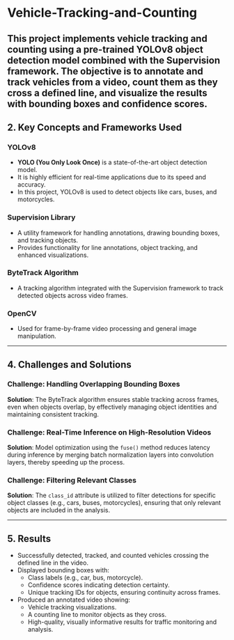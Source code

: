 # Vehicle-Tracking-and-Counting
This project implements vehicle tracking and counting using a pre-trained YOLOv8 object detection model combined with the Supervision framework. The objective is to annotate and track vehicles from a video, count them as they cross a defined line, and visualize the results with bounding boxes and confidence scores.
---

## 2. Key Concepts and Frameworks Used

### YOLOv8
- **YOLO (You Only Look Once)** is a state-of-the-art object detection model.
- It is highly efficient for real-time applications due to its speed and accuracy.
- In this project, YOLOv8 is used to detect objects like cars, buses, and motorcycles.

### Supervision Library
- A utility framework for handling annotations, drawing bounding boxes, and tracking objects.
- Provides functionality for line annotations, object tracking, and enhanced visualizations.

### ByteTrack Algorithm
- A tracking algorithm integrated with the Supervision framework to track detected objects across video frames.

### OpenCV
- Used for frame-by-frame video processing and general image manipulation.

---
## 4. Challenges and Solutions

### Challenge: Handling Overlapping Bounding Boxes
**Solution**: The ByteTrack algorithm ensures stable tracking across frames, even when objects overlap, by effectively managing object identities and maintaining consistent tracking.

### Challenge: Real-Time Inference on High-Resolution Videos
**Solution**: Model optimization using the `fuse()` method reduces latency during inference by merging batch normalization layers into convolution layers, thereby speeding up the process.

### Challenge: Filtering Relevant Classes
**Solution**: The `class_id` attribute is utilized to filter detections for specific object classes (e.g., cars, buses, motorcycles), ensuring that only relevant objects are included in the analysis.

---

## 5. Results
- Successfully detected, tracked, and counted vehicles crossing the defined line in the video.
- Displayed bounding boxes with:
  - Class labels (e.g., car, bus, motorcycle).
  - Confidence scores indicating detection certainty.
  - Unique tracking IDs for objects, ensuring continuity across frames.
- Produced an annotated video showing:
  - Vehicle tracking visualizations.
  - A counting line to monitor objects as they cross.
  - High-quality, visually informative results for traffic monitoring and analysis.
